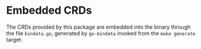 # Embedded CRDs

The CRDs provided by this package are embedded into the binary through the file `bindata.go`,
generated by `go-bindata` invoked from the `make generate` target.
